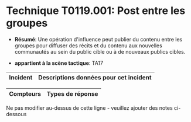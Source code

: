 # Technique T0119.001: Post entre les groupes

* **Résumé**: Une opération d'influence peut publier du contenu entre les groupes pour diffuser des récits et du contenu aux nouvelles communautés au sein du public cible ou à de nouveaux publics cibles.

* **appartient à la scène tactique**: TA17


|Incident |Descriptions données pour cet incident |
|-------- |-------------------- |



|Compteurs |Types de réponse |
|-------- |-------------- |


Ne pas modifier au-dessus de cette ligne - veuillez ajouter des notes ci-dessous